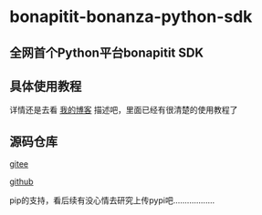# bonapitit-bonanza-python-sdk

## 全网首个Python平台bonapitit  SDK


## 具体使用教程
详情还是去看 [我的博客](https://blog.csdn.net/qq_41707308/article/details/118156373) 描述吧，里面已经有很清楚的使用教程了

## 源码仓库 
[gitee](https://gitee.com/yang6030/bonapitit-bonanza-python-sdk.git)

[github](https://github.com/yang6030/bonapitit-bonanza-python-sdk.git)

pip的支持，看后续有没心情去研究上传pypi吧..................
